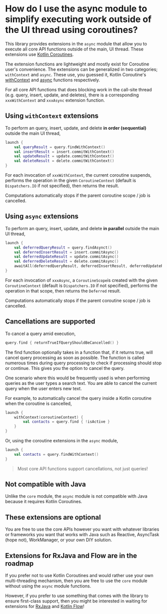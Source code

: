 # How do I use the async module to simplify executing work outside of the UI thread using coroutines?

This library provides extensions in the `async` module that allow you to execute all core API 
functions outside of the main, UI thread. These extensions use [Kotlin Coroutines][coroutines].

The extension functions are lightweight and mostly exist for Coroutine user's convenience. The 
extensions can be generalized in two categories; `withContext` and `async`. These use, you guessed
it, Kotlin Coroutine's [withContext][with-context] and [async][async] functions respectively.

For all core API functions that does blocking work in the call-site thread (e.g. query, insert,
update, and deletes), there is a corresponding `xxxWithContext` and `xxxAsync` extension function.

## Using `withContext` extensions

To perform an query, insert, update, and delete **in order (sequential)** outside the main UI thread,

```kotlin
launch {
    val queryResult = query.findWithContext()
    val insertResult = insert.commitWithContext()
    val updateResult = update.commitWithContext()
    val deleteResult = delete.commitWithContext()
}
```

For each invocation of `xxxWithContext`, the current coroutine suspends, performs the operation in 
the given `CoroutineContext` (default is `Dispatchers.IO` if not specified), then returns the
result.

Computations automatically stops if the parent coroutine scope / job is cancelled.

## Using `async` extensions

To perform an query, insert, update, and delete **in parallel** outside the main UI thread,

```kotlin
launch {
    val deferredQueryResult = query.findAsynct()
    val deferredInsertResult = insert.commitAsync()
    val deferredUpdateResult = update.commitAsync()
    val deferredDeleteResult = delete.commitAsync()
    awaitAll(deferredQueryResult, deferredInsertResult, deferredUpdateResult, deferredDeleteResult)
}
```

For each invocation of `xxxAsync`, a `CoroutineScope`is created  with the given `CoroutineContext`
(default is `Dispatchers.IO` if not specified), performs the operation in that scope, then returns 
the `Deferred` result.

Computations automatically stops if the parent coroutine scope / job is cancelled.

## Cancellations are supported

To cancel a query amid execution,

```kotlin
query.find { returnTrueIfQueryShouldBeCancelled() }
```

The find function optionally takes in a function that, if it returns true, will cancel query
processing as soon as possible. The function is called numerous times during query processing to
check if processing should stop or continue. This gives you the option to cancel the query.

One scenario where this would be frequently used is when performing queries as the user types a 
search text. You are able to cancel the current query when the user enters new text.

For example, to automatically cancel the query inside a Kotlin coroutine when the coroutine is
cancelled,

```kotlin
launch {
    withContext(coroutineContext) {
        val contacts = query.find { !isActive }
    }
}
```

Or, using the coroutine extensions in the `async` module,

```kotlin
launch {
    val contacts = query.findWithContext()
}
```

> Most core API functions support cancellations, not just queries!

## Not compatible with Java

Unlike the `core` module, the `async` module is not compatible with Java because it requires Kotlin
Coroutines.

## These extensions are optional

You are free to use the core APIs however you want with whatever libraries or frameworks you want 
that works with Java such as Reactive, AsyncTask (hope not), WorkManager, or your own DIY solution.

## Extensions for RxJava and Flow are in the roadmap

If you prefer not to use Kotlin Coroutines and would rather use your own multi-threading mechanism, 
then you are free to use the `core` module without using the `async` module functions.

However, if you prefer to use something that comes with the library to ensure first-class support,
then you might be interested in waiting for extensions for [RxJava][rx] and [Kotlin Flow][flow]!

[coroutines]: https://kotlinlang.org/docs/coroutines-overview.html
[with-context]: https://kotlin.github.io/kotlinx.coroutines/kotlinx-coroutines-core/kotlinx.coroutines/with-context.html
[async]: https://kotlin.github.io/kotlinx.coroutines/kotlinx-coroutines-core/kotlinx.coroutines/async.html
[flow]: https://github.com/vestrel00/contacts-android/milestone/8
[rx]: https://github.com/vestrel00/contacts-android/milestone/9